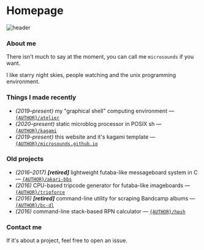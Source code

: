# Homepage
![header]({DOC_ROOT}/static/starry.png)

### About me
There isn't much to say at the moment, you can call me `microsounds` if you want.

I like starry night skies, people watching and the unix programming environment.

### Things I made recently
* *(2019–present)* my "graphical shell" computing environment — [`{AUTHOR}/atelier`]({GIT_REMOTE}/atelier)
* *(2020–present)* static microblog processor in POSIX sh — [`{AUTHOR}/kagami`]({GIT_REMOTE}/kagami)
* *(2019–present)* this website and it's kagami template — [`{AUTHOR}/microsounds.github.io`]({GIT_REMOTE}/microsounds.github.io)

### Old projects
* *(2016–2017)* ***[retired]*** lightweight futaba-like messageboard system in C — [`{AUTHOR}/akari-bbs`]({GIT_REMOTE}/akari-bbs)
* *(2016)* CPU-based tripcode generator for futaba-like imageboards — [`{AUTHOR}/tripforce`]({GIT_REMOTE}/tripforce)
* *(2016)* ***[retired]*** command-line utility for scraping Bandcamp albums — [`{AUTHOR}/bc-dl`]({GIT_REMOTE}/bc-dl)
* *(2016)* command-line stack-based RPN calculator — [`{AUTHOR}/hpsh`]({GIT_REMOTE}/hpsh)

### Contact me
If it's about a project, feel free to open an issue.
